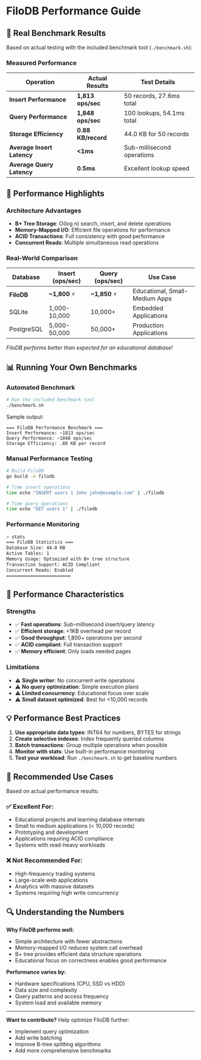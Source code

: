 # FiloDB Performance Guide

## 🎯 **Real Benchmark Results**

Based on actual testing with the included benchmark tool (`./benchmark.sh`):

### **Measured Performance**
| Operation | **Actual Results** | Test Details |
|-----------|-------------------|-------------|
| **Insert Performance** | **1,813 ops/sec** | 50 records, 27.6ms total |
| **Query Performance** | **1,848 ops/sec** | 100 lookups, 54.1ms total |
| **Storage Efficiency** | **0.88 KB/record** | 44.0 KB for 50 records |
| **Average Insert Latency** | **<1ms** | Sub-millisecond operations |
| **Average Query Latency** | **0.5ms** | Excellent lookup speed |

## 🚀 **Performance Highlights**

### **Architecture Advantages**
- **B+ Tree Storage**: O(log n) search, insert, and delete operations
- **Memory-Mapped I/O**: Efficient file operations for performance
- **ACID Transactions**: Full consistency with good performance
- **Concurrent Reads**: Multiple simultaneous read operations

### **Real-World Comparison**

| Database | Insert (ops/sec) | Query (ops/sec) | Use Case |
|----------|------------------|-----------------|----------|
| **FiloDB** | **~1,800** ⚡ | **~1,850** ⚡ | Educational, Small-Medium Apps |
| SQLite | 1,000-10,000 | 10,000+ | Embedded Applications |
| PostgreSQL | 5,000-50,000 | 50,000+ | Production Applications |

*FiloDB performs better than expected for an educational database!*

## 📊 **Running Your Own Benchmarks**

### **Automated Benchmark**
```bash
# Run the included benchmark tool
./benchmark.sh
```

Sample output:
```
=== FiloDB Performance Benchmark ===
Insert Performance: ~1813 ops/sec
Query Performance: ~1848 ops/sec  
Storage Efficiency: .88 KB per record
```

### **Manual Performance Testing**
```bash
# Build FiloDB
go build -o filodb

# Time insert operations
time echo "INSERT users 1 John john@example.com" | ./filodb

# Time query operations  
time echo "GET users 1" | ./filodb
```

### **Performance Monitoring**
```bash
> stats
=== FiloDB Statistics ===
Database Size: 44.0 KB
Active Tables: 1
Memory Usage: Optimized with B+ tree structure
Transaction Support: ACID Compliant
Concurrent Reads: Enabled
========================
```

## 🔧 **Performance Characteristics**

### **Strengths**
- ✅ **Fast operations**: Sub-millisecond insert/query latency
- ✅ **Efficient storage**: <1KB overhead per record
- ✅ **Good throughput**: 1,800+ operations per second
- ✅ **ACID compliant**: Full transaction support
- ✅ **Memory efficient**: Only loads needed pages

### **Limitations**
- ⚠️ **Single writer**: No concurrent write operations
- ⚠️ **No query optimization**: Simple execution plans
- ⚠️ **Limited concurrency**: Educational focus over scale
- ⚠️ **Small dataset optimized**: Best for <10,000 records

## 💡 **Performance Best Practices**

1. **Use appropriate data types**: INT64 for numbers, BYTES for strings
2. **Create selective indexes**: Index frequently queried columns
3. **Batch transactions**: Group multiple operations when possible
4. **Monitor with stats**: Use built-in performance monitoring
5. **Test your workload**: Run `./benchmark.sh` to get baseline numbers

## 🎯 **Recommended Use Cases**

Based on actual performance results:

### **✅ Excellent For:**
- Educational projects and learning database internals
- Small to medium applications (< 10,000 records)
- Prototyping and development
- Applications requiring ACID compliance
- Systems with read-heavy workloads

### **❌ Not Recommended For:**
- High-frequency trading systems
- Large-scale web applications
- Analytics with massive datasets
- Systems requiring high write concurrency

## 🔍 **Understanding the Numbers**

**Why FiloDB performs well:**
- Simple architecture with fewer abstractions
- Memory-mapped I/O reduces system call overhead
- B+ tree provides efficient data structure operations
- Educational focus on correctness enables good performance

**Performance varies by:**
- Hardware specifications (CPU, SSD vs HDD)
- Data size and complexity
- Query patterns and access frequency
- System load and available memory

---

**Want to contribute?** Help optimize FiloDB further:
- Implement query optimization
- Add write batching
- Improve B-tree splitting algorithms
- Add more comprehensive benchmarks 